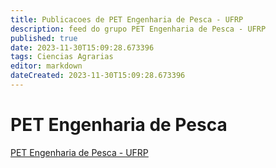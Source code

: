 ```yaml
---
title: Publicacoes de PET Engenharia de Pesca - UFRP 
description: feed do grupo PET Engenharia de Pesca - UFRP
published: true
date: 2023-11-30T15:09:28.673396
tags: Ciencias Agrarias
editor: markdown
dateCreated: 2023-11-30T15:09:28.673396
---
```


# PET Engenharia de Pesca
[PET Engenharia de Pesca - UFRP](/grupo/232PETEngenhariadePescaUFRP.md)